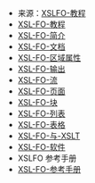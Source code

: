 - 来源：[XSLFO-教程](https://www.runoob.com/xslfo/xslfo-tutorial.html)
- [XSL-FO-教程](https://www.runoob.com/xslfo/xslfo-tutorial.html)
- [XSL-FO-简介](https://www.runoob.com/xslfo/xslfo-intro.html)
- [XSL-FO-文档](https://www.runoob.com/xslfo/xslfo-documents.html)
- [XSL-FO-区域属性](https://www.runoob.com/xslfo/xslfo-areas.html)
- [XSL-FO-输出](https://www.runoob.com/xslfo/xslfo-output.html)
- [XSL-FO-流](https://www.runoob.com/xslfo/xslfo-flow.html)
- [XSL-FO-页面](https://www.runoob.com/xslfo/xslfo-pages.html)
- [XSL-FO-块](https://www.runoob.com/xslfo/xslfo-blocks.html)
- [XSL-FO-列表](https://www.runoob.com/xslfo/xslfo-lists.html)
- [XSL-FO-表格](https://www.runoob.com/xslfo/xslfo-tables.html)
- [XSL-FO-与-XSLT](https://www.runoob.com/xslfo/xslfo-xslt.html)
- [XSL-FO-软件](https://www.runoob.com/xslfo/xslfo-software.html)
- XSLFO 参考手册
- [XSL-FO-参考手册](https://www.runoob.com/xslfo/xslfo-reference.html)
